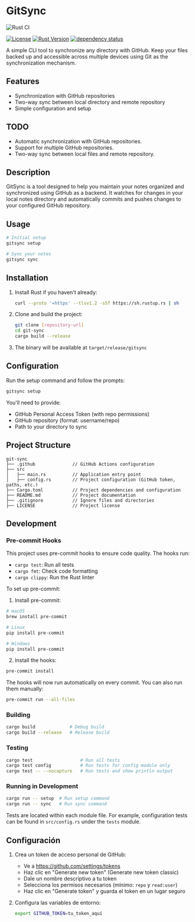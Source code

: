 # GitSync

![Rust CI](https://github.com/carpe-diem/git-sync/actions/workflows/rust.yml/badge.svg)
<!-- [![Crates.io](https://img.shields.io/crates/v/gitsync.svg)](https://crates.io/crates/gitsync) -->
<!-- [![Documentation](https://docs.rs/gitsync/badge.svg)](https://docs.rs/gitsync) -->
[![License](https://img.shields.io/badge/license-GPL--3.0-blue.svg)](LICENSE)
[![Rust Version](https://img.shields.io/badge/rust-1.70%2B-orange.svg)](https://www.rust-lang.org)
[![dependency status](https://deps.rs/repo/github/carpe-diem/git-sync/status.svg)](https://deps.rs/repo/github/carpe-diem/git-sync)
<!-- [![codecov](https://codecov.io/gh/carpe-diem/git-sync/branch/main/graph/badge.svg)](https://codecov.io/gh/carpe-diem/git-sync) -->

A simple CLI tool to synchronize any directory with GitHub. Keep your files backed up and accessible across multiple devices using Git as the synchronization mechanism.


## Features
- Synchronization with GitHub repositories
- Two-way sync between local directory and remote repository
- Simple configuration and setup

## TODO
- Automatic synchronization with GitHub repositories.
- Support for multiple GitHub repositories.
- Two-way sync between local files and remote repository.

## Description

GitSync is a tool designed to help you maintain your notes organized and synchronized using GitHub as a backend. It watches for changes in your local notes directory and automatically commits and pushes changes to your configured GitHub repository.

## Usage
```bash
# Initial setup
gitsync setup

# Sync your notes
gitsync sync
```

## Installation
1. Install Rust if you haven't already:
   ```bash
   curl --proto '=https' --tlsv1.2 -sSf https://sh.rustup.rs | sh
   ```

2. Clone and build the project:
   ```bash
   git clone [repository-url]
   cd git-sync
   cargo build --release
   ```

3. The binary will be available at `target/release/gitsync`

## Configuration
Run the setup command and follow the prompts:
```bash
gitsync setup
```

You'll need to provide:
- GitHub Personal Access Token (with repo permissions)
- GitHub repository (format: username/repo)
- Path to your directory to sync

## Project Structure

```
git-sync
├── .github              // GitHub Actions configuration
├── src
│   ├── main.rs          // Application entry point
│   ├── config.rs        // Project configuration (GitHub token, paths, etc.)
├── Cargo.toml           // Project dependencies and configuration
├── README.md            // Project documentation
├── .gitignore           // Ignore files and directories
├── LICENSE              // Project license
```

## Development

### Pre-commit Hooks
This project uses pre-commit hooks to ensure code quality. The hooks run:
- `cargo test`: Run all tests
- `cargo fmt`: Check code formatting
- `cargo clippy`: Run the Rust linter

To set up pre-commit:

1. Install pre-commit:
```bash
# macOS
brew install pre-commit

# Linux
pip install pre-commit

# Windows
pip install pre-commit
```

2. Install the hooks:
```bash
pre-commit install
```

The hooks will now run automatically on every commit. You can also run them manually:
```bash
pre-commit run --all-files
```

### Building
```bash
cargo build             # Debug build
cargo build --release   # Release build
```

### Testing
```bash
cargo test                  # Run all tests
cargo test config           # Run tests for config module only
cargo test -- --nocapture   # Run tests and show println output
```

### Running in Development
```bash
cargo run -- setup  # Run setup command
cargo run -- sync   # Run sync command
```

Tests are located within each module file. For example, configuration tests can be found in `src/config.rs` under the `tests` module.

## Configuración

1. Crea un token de acceso personal de GitHub:
   - Ve a https://github.com/settings/tokens
   - Haz clic en "Generate new token" (Generate new token classic)
   - Dale un nombre descriptivo a tu token
   - Selecciona los permisos necesarios (mínimo: `repo` y `read:user`)
   - Haz clic en "Generate token" y guarda el token en un lugar seguro

2. Configura las variables de entorno:
   ```bash
   export GITHUB_TOKEN=tu_token_aquí
   ```